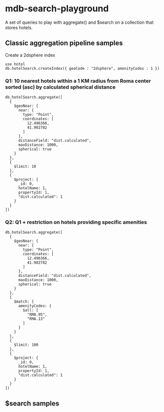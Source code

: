
# mdb-search-playground

A set of queries to play with aggregate() and $search on a collection that stores hotels.

## Classic aggregation pipeline samples

Create a 2dsphere index

```
use hotel
db.hotelSearch.createIndex({ geoCode : "2dsphere", amenityCodes : 1 })
```

### Q1: 10 nearest hotels within a 1 KM radius from Roma center sorted (asc) by calculated spherical distance 

```
db.hotelSearch.aggregate([
  {
    $geoNear: {
      near: {
        type: "Point",
        coordinates: [
          12.496366,
          41.902782
        ]
      },
      distanceField: "dist.calculated",
      maxDistance: 1000,
      spherical: true
    }
  },
  {
    $limit: 10
  },
  {
    $project: {
      _id: 0,
      hotelName: 1,
      propertyId: 1,
      "dist.calculated": 1
    }
  }
])
```

### Q2: Q1 + restriction on hotels providing specific amenities

```
db.hotelSearch.aggregate([
  {
    $geoNear: {
      near: {
        type: "Point",
        coordinates: [
          12.496366,
          41.902782
        ]
      },
      distanceField: "dist.calculated",
      maxDistance: 1000,
      spherical: true
    }
  },
  {
    $match: {
      amenityCodes: {
        $all: [
          "RMA.95",
          "RMA.13"
        ]
      }
    }
  },
  {
    $limit: 100
  },
  {
    $project: {
      _id: 0,
      hotelName: 1,
      propertyId: 1,
      "dist.calculated": 1
    }
  }
])
```

## $search samples
